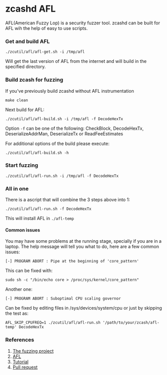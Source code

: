# zcashd AFL

AFL(American Fuzzy Lop) is a security fuzzer tool. zcashd can be built for AFL wih the help of easy to use scripts. 

### Get and build AFL

```
./zcutil/afl/afl-get.sh -i /tmp/afl
```
Will get the last version of AFL from the internet and will build in the specified directory. 

### Build zcash for fuzzing

If you've previously build zcashd without AFL instrumentation

```
make clean
```

Next build for AFL:

```
./zcutil/afl/afl-build.sh -i /tmp/afl -f DecodeHexTx
```

Option `-f` can be one of the following: CheckBlock, DecodeHexTx, DeserializeAddrMan, DeserializeTx or ReadFeeEstimates

For additional options of the build please execute:

```
./zcutil/afl/afl-build.sh -h
```
### Start fuzzing

```
./zcutil/afl/afl-run.sh -i /tmp/afl -f DecodeHexTx
```

### All in one

There is a ascript that will combine the 3 steps above into 1:

```
./zcutil/afl/afl-run.sh -f DecodeHexTx
```

This will install AFL in `./afl-temp`


#### Common issues

You may have some problems at the running stage, specially if you are in a laptop. The help message will tell you what to do, here are a few common issues:

```
[-] PROGRAM ABORT : Pipe at the beginning of 'core_pattern'
```

This can be fixed with:

```
sudo sh -c "/bin/echo core > /proc/sys/kernel/core_pattern"
```

Another one:

```
[-] PROGRAM ABORT : Suboptimal CPU scaling governor

```

Can be fixed by editing files in /sys/devices/system/cpu or just by skipping the test as:

```
AFL_SKIP_CPUFREQ=1 ./zcutil/afl/afl-run.sh '/path/to/your/zcash/afl-temp' DecodeHexTx
```

### References

1. [The fuzzing project](https://fuzzing-project.org)
2. [AFL](https://lcamtuf.coredump.cx/afl/)
3. [Tutorial](https://fuzzing-project.org/tutorial3.html)
4. [Pull request](https://github.com/zcash/zcash/pull/4171)
